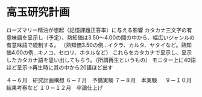 # 高玉研究計画
ローズマリー精油が想起（記憶課題正答率）に与える影響
カタカナ三文字の有意味語を呈示し（予定）、熟知価は3.50～4.00の間の中から、幅広いジャンルの有意味語で統制する。
（熟知価3.50の例…イクラ、カルタ、ヤタイなど。熟知価4.00の例…キノコ、セロリ、ホタルなど）
これらをカタカナで呈示し、呈示したカタカナ語を思い出してもらう。（所謂再生というもの）
モニター上に40語ほど呈示→再生時に其の中から20語ほど出す

４－６月　研究計画構想 
６－７月　予備実験 
７－８月　本実験 　
９－１０月　結果考察など 
１０－１２月　卒論仕上げ 　
